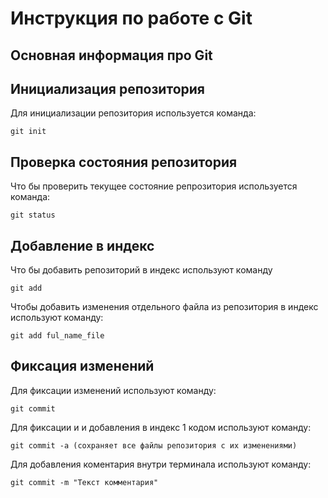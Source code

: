 # **Инструкция по работе с Git**

## Основная информация про Git

## Инициализация репозитория

Для инициализации репозитория используется команда:

    git init

## Проверка состояния репозитория

Что бы проверить текущее состояние репрозитория используется команда:

    git status

## Добавление в индекс

Что бы добавить репозиторий в индекс используют команду

    git add

Чтобы добавить изменения отдельного файла из репозитория в индекс используют команду:

    git add ful_name_file

## Фиксация изменений

Для фиксации изменений используют команду:

    git commit

Для фиксации и и добавления в индекс 1 кодом используют команду:

    git commit -a (сохраняет все файлы репозитория с их изменениями)

Для добавления коментария внутри терминала используют команду:

    git commit -m "Текст комментария"
